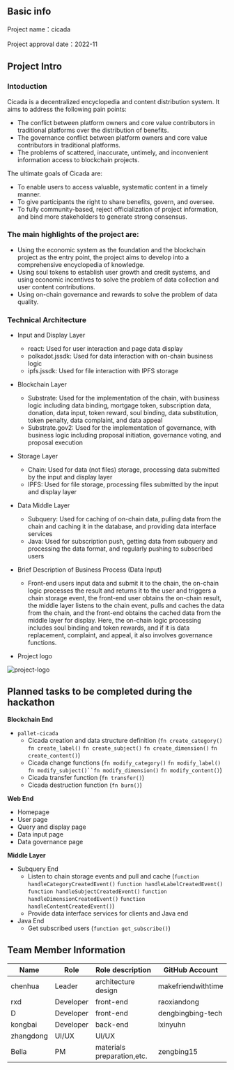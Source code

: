 ## Basic info

Project name：cicada

Project approval date：2022-11

## Project Intro

### Intoduction
Cicada is a decentralized encyclopedia and content distribution system. It aims to address the following pain points:

- The conflict between platform owners and core value contributors in traditional platforms over the distribution of benefits.
- The governance conflict between platform owners and core value contributors in traditional platforms.
- The problems of scattered, inaccurate, untimely, and inconvenient information access to blockchain projects.

The ultimate goals of Cicada are:
- To enable users to access valuable, systematic content in a timely manner.
- To give participants the right to share benefits, govern, and oversee.
- To fully community-based, reject officialization of project information, and bind more stakeholders to generate strong consensus.

### The main highlights of the project are:

 * Using the economic system as the foundation and the blockchain project as the entry point, the project aims to develop into a comprehensive encyclopedia of knowledge.
 * Using soul tokens to establish user growth and credit systems, and using economic incentives to solve the problem of data collection and user content contributions.
 * Using on-chain governance and rewards to solve the problem of data quality.

### Technical Architecture

* Input and Display Layer

  * react: Used for user interaction and page data display
  * polkadot.jssdk: Used for data interaction with on-chain business logic
  * ipfs.jssdk: Used for file interaction with IPFS storage
* Blockchain Layer

  * Substrate: Used for the implementation of the chain, with business logic including data binding, mortgage token, subscription data, donation, data input, token reward, soul binding, data substitution, token penalty, data complaint, and data appeal
  * Substrate.gov2: Used for the implementation of governance, with business logic including proposal initiation, governance voting, and proposal execution
* Storage Layer

  * Chain: Used for data (not files) storage, processing data submitted by the input and display layer
  * IPFS: Used for file storage, processing files submitted by the input and display layer
* Data Middle Layer

  * Subquery: Used for caching of on-chain data, pulling data from the chain and caching it in the database, and providing data interface services
  * Java: Used for subscription push, getting data from subquery and processing the data format, and regularly pushing to subscribed users
* Brief Description of Business Process (Data Input)
  * Front-end users input data and submit it to the chain, the on-chain logic processes the result and returns it to the user and triggers a chain storage event, the front-end user obtains the on-chain result, the middle layer listens to the chain event, pulls and caches the data from the chain, and the front-end obtains the cached data from the middle layer for display. Here, the on-chain logic processing includes soul binding and token rewards, and if it is data replacement, complaint, and appeal, it also involves governance functions.

- Project logo

![project-logo](https://user-images.githubusercontent.com/40650475/206896925-6228d89f-31f2-4226-aa0b-82a29f71aa83.png)


## Planned tasks to be completed during the hackathon


**Blockchain End**

* `pallet-cicada`
  * Cicada creation and data structure definition (`fn create_category()` `fn create_label()` `fn create_subject()` `fn create_dimension()` `fn create_content()`)
  * Cicada change functions (`fn modify_category()` `fn modify_label()` `fn modify_subject()``fn modify_dimension()` `fn modify_content()`)
  * Cicada transfer function (`fn transfer()`)
  * Cicada destruction function (`fn burn()`)

**Web End**

 * Homepage
 * User page
 * Query and display page
 * Data input page
 * Data governance page

**Middle Layer**

* Subquery End
  * Listen to chain storage events and pull and cache (`function handleCategoryCreatedEvent()` `function handleLabelCreatedEvent()` `function handleSubjectCreatedEvent()` `function handleDimensionCreatedEvent()` `function handleContentCreatedEvent()`)
  * Provide data interface services for clients and Java end
* Java End
  * Get subscribed users (`function get_subscribe()`)


## Team Member Information

| Name | Role | Role description | GitHub Account 
|------|------|--------|--------|
| chenhua | Leader | architecture design |makefriendwithtime
| rxd | Developer | front-end |raoxiandong
| D | Developer | front-end |dengbingbing-tech
| kongbai | Developer | back-end |lxinyuhn
|zhangdong | UI/UX | UI/UX |
|Bella | PM | materials preparation,etc. |zengbing15
